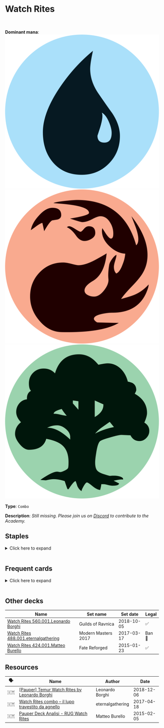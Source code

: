 <!-- This page is automatically generated by Myr: do not update it manually. Changes directly applied here will be lost. -->
# Watch Rites
<br/>


**Dominant mana**: <img src="../resources/images/mana/U.png" class="dominant-mana-icon"/> <img src="../resources/images/mana/R.png" class="dominant-mana-icon"/> <img src="../resources/images/mana/G.png" class="dominant-mana-icon"/>

**Type**: `Combo`

**Description**: _Still missing. Please join us on [Discord](https://discord.gg/fYQbpjjkQ3) to contribute to the Academy._


## **Staples**

<details>
  <summary>Click here to expand</summary>
<a href="https://scryfall.com/card/2xm/157/chatter-of-the-squirrel"><img src="https://c1.scryfall.com/file/scryfall-cards/normal/front/5/f/5f7e1991-9ffa-4a57-b8eb-ebe542a47f09.jpg?1599706978" class="archetype-card rounded-image"/></a>
<a href="https://scryfall.com/card/cmr/223/elvish-visionary"><img src="https://c1.scryfall.com/file/scryfall-cards/normal/front/a/2/a2f174e6-9532-4fc3-815b-2dc3966c6523.jpg?1608910606" class="archetype-card rounded-image"/></a>
<a href="https://scryfall.com/card/cma/106/essence-warden"><img src="https://c1.scryfall.com/file/scryfall-cards/normal/front/3/1/31ca84d1-30a6-432b-966c-089fb6652a89.jpg?1592672942" class="archetype-card rounded-image"/></a>
<a href="https://scryfall.com/card/hop/10/keep-watch"><img src="https://c1.scryfall.com/file/scryfall-cards/normal/front/e/9/e98489bc-b5fd-43f2-9afb-198e34e70723.jpg?1562843349" class="archetype-card rounded-image"/></a>
<a href="https://scryfall.com/card/pca/69/nest-invader"><img src="https://c1.scryfall.com/file/scryfall-cards/normal/front/3/0/3085f5b1-d2e3-4dd4-8263-024b2b5da4b4.jpg?1562903981" class="archetype-card rounded-image"/></a>
<a href="https://scryfall.com/card/vma/182/rites-of-initiation"><img src="https://c1.scryfall.com/file/scryfall-cards/normal/front/f/1/f17d9c60-5f81-4b65-8af1-9c5bb757bd7d.jpg?1562943547" class="archetype-card rounded-image"/></a>
<a href="https://scryfall.com/card/mm2/159/scatter-the-seeds"><img src="https://c1.scryfall.com/file/scryfall-cards/normal/front/6/b/6b28c2a8-ee7d-4eea-8046-a47e81ddd28d.jpg?1562263313" class="archetype-card rounded-image"/></a>
<a href="https://scryfall.com/card/fut/138/sprout-swarm"><img src="https://c1.scryfall.com/file/scryfall-cards/normal/front/0/b/0b915355-4e98-44df-81bd-961a3d3c86b8.jpg?1562897338" class="archetype-card rounded-image"/></a>
<a href="https://scryfall.com/card/jmp/435/sylvan-ranger"><img src="https://c1.scryfall.com/file/scryfall-cards/normal/front/e/3/e36a5be0-a730-4cb7-9d1e-6ae84b5bc872.jpg?1601080165" class="archetype-card rounded-image"/></a>
</details><br/>



## **Frequent cards**

<details>
  <summary>Click here to expand</summary>
<a href="https://scryfall.com/card/ema/156/abundant-growth"><img src="https://c1.scryfall.com/file/scryfall-cards/normal/front/b/f/bfc00bf8-236b-4c68-be85-1609be122259.jpg?1580014714" class="archetype-card rounded-image"/></a>
<a href="https://scryfall.com/card/dds/55/burning-tree-emissary"><img src="https://c1.scryfall.com/file/scryfall-cards/normal/front/2/2/22e3e874-a0ec-4459-b78d-abef6b9232b9.jpg?1602499798" class="archetype-card rounded-image"/></a>
<a href="https://scryfall.com/card/mm3/208/giantbaiting"><img src="https://c1.scryfall.com/file/scryfall-cards/normal/front/5/0/509d27ed-f9cf-4130-8807-38a4ae857323.jpg?1593814798" class="archetype-card rounded-image"/></a>
<a href="https://scryfall.com/card/dtk/140/impact-tremors"><img src="https://c1.scryfall.com/file/scryfall-cards/normal/front/5/6/56fb4035-197b-4d28-9bf7-bb62c304067e.jpg?1562786545" class="archetype-card rounded-image"/></a>
<a href="https://scryfall.com/card/jmp/342/lightning-bolt"><img src="https://c1.scryfall.com/file/scryfall-cards/normal/front/c/e/ce711943-c1a1-43a0-8b89-8d169cfb8e06.jpg?1618695786" class="archetype-card rounded-image"/></a>
<a href="https://scryfall.com/card/cmr/334/prophetic-prism"><img src="https://c1.scryfall.com/file/scryfall-cards/normal/front/1/4/14602fed-8666-4884-8fca-13529578f9e2.jpg?1608911644" class="archetype-card rounded-image"/></a>
<a href="https://scryfall.com/card/uma/142/raid-bombardment"><img src="https://c1.scryfall.com/file/scryfall-cards/normal/front/c/a/ca75d458-4947-4075-89b6-e93936c67370.jpg?1547517351" class="archetype-card rounded-image"/></a>
<a href="https://scryfall.com/card/a25/186/rancor"><img src="https://c1.scryfall.com/file/scryfall-cards/normal/front/8/a/8a4d8527-af29-408d-a3a3-6781db0cf439.jpg?1562438059" class="archetype-card rounded-image"/></a>
<a href="https://scryfall.com/card/tpr/231/skyshaper"><img src="https://c1.scryfall.com/file/scryfall-cards/normal/front/b/f/bfebe9f6-9915-47d2-8565-ca9132ee29ff.jpg?1562431290" class="archetype-card rounded-image"/></a>
<a href="https://scryfall.com/card/xln/81/spell-pierce"><img src="https://c1.scryfall.com/file/scryfall-cards/normal/front/6/b/6bf4dfc0-c58b-4535-b660-54ceaa6e0217.jpg?1562557054" class="archetype-card rounded-image"/></a>
</details><br/>





## **Other decks**

| Name | Set name | Set date | Legal |
| -----| -------- | -------- | ----- |
| [Watch Rites 560.001.Leonardo Borghi](https://www.mtggoldfish.com/deck/4351081) | Guilds of Ravnica | 2018-10-05 | ✅ |
| [Watch Rites 488.001.eternalgathering](https://www.mtggoldfish.com/deck/4352004) | Modern Masters 2017 | 2017-03-17 | Ban 🔨 |
| [Watch Rites 424.001.Matteo Burello](https://www.mtggoldfish.com/deck/4351141) | Fate Reforged | 2015-01-23 | ✅ |






## **Resources**

| 🗣️ | Name | Author | Date |
| -- | ---- | ------ | ---- |
| 🇮🇹 | <a target="_blank" href="http://www.magictitans.it/pauper-temur-watch-rites-by-leonardo-borghi/">[Pauper] Temur Watch Rites by Leonardo Borghi</a> | Leonardo Borghi | 2018-12-06   |
| 🇮🇹 | <a target="_blank" href="https://eternalgathering.altervista.org/watch-rites-combo/">Watch Rites combo – il lupo travestito da agnello</a> | eternalgathering | 2017-04-18   |
| 🇮🇹 | <a target="_blank" href="http://www.metagame.it/articoli-pauper/1957-pauper-deck-analisi-rug-watch-rites.html">Pauper Deck Analisi - RUG Watch Rites</a> | Matteo Burello | 2015-02-05   |

